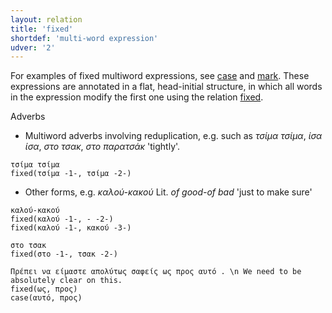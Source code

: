 ```yaml
---
layout: relation
title: 'fixed'
shortdef: 'multi-word expression'
udver: '2'
---
```


For examples of fixed multiword expressions, see [case]() and [mark]().
These expressions are annotated in a flat, head-initial structure,
in which all words in the expression modify the first one using the relation [fixed]().

Adverbs
- Multiword adverbs involving reduplication, e.g. such as *τσίμα τσίμα*, *ίσα ίσα*, *στο τσακ*, *στο παρατσάκ* 'tightly'.

~~~ sdparse
τσίμα τσίμα
fixed(τσίμα -1-, τσίμα -2-)
~~~

- Other forms, e.g. *καλού-κακού* Lit. *of good-of bad* 'just to make sure'

~~~ sdparse
καλού-κακού
fixed(καλού -1-, - -2-)
fixed(καλού -1-, κακού -3-)
~~~

~~~ sdparse
στο τσακ
fixed(στο -1-, τσακ -2-)
~~~

~~~ sdparse
Πρέπει να είμαστε απολύτως σαφείς ως προς αυτό . \n We need to be absolutely clear on this.
fixed(ως, προς)
case(αυτό, προς)
~~~


<!-- Interlanguage links updated Ne 5. května 2024, 18:21:13 CEST -->
